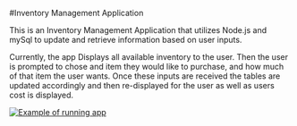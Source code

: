 #Inventory Management Application

This is an Inventory Management Application that utilizes Node.js and mySql to update and retrieve information based on user inputs.

Currently, the app Displays all available inventory to the user. Then the user is prompted to chose and item they would like to purchase, and how much of that item the user wants. Once these inputs are received the tables are updated accordingly and then re-displayed for the user as well as users cost is displayed.


[![Example of running app](https://youtu.be/yPupz5jn2W4)](https://youtu.be/D62N0KymRLs)
